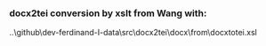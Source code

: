 ### docx2tei conversion by xslt from Wang with:<br>
..\github\dev-ferdinand-I-data\src\docx2tei\docx\from\docxtotei.xsl 
